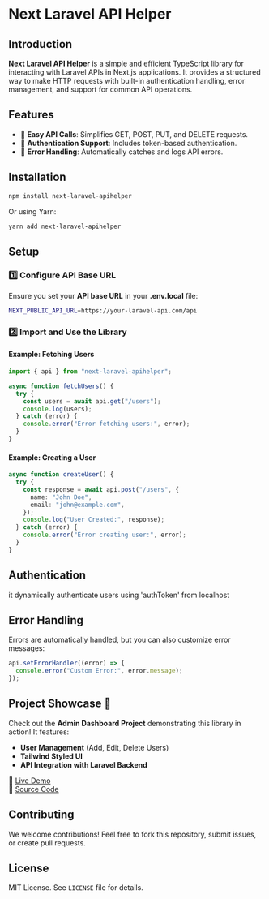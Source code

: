 # Next Laravel API Helper

## Introduction
**Next Laravel API Helper** is a simple and efficient TypeScript library for interacting with Laravel APIs in Next.js applications. It provides a structured way to make HTTP requests with built-in authentication handling, error management, and support for common API operations.

## Features
- 🔹 **Easy API Calls**: Simplifies GET, POST, PUT, and DELETE requests.
- 🔹 **Authentication Support**: Includes token-based authentication.
- 🔹 **Error Handling**: Automatically catches and logs API errors.


## Installation
```sh
npm install next-laravel-apihelper
```
Or using Yarn:
```sh
yarn add next-laravel-apihelper
```

## Setup
### 1️⃣ Configure API Base URL
Ensure you set your **API base URL** in your **.env.local** file:
```sh
NEXT_PUBLIC_API_URL=https://your-laravel-api.com/api
```

### 2️⃣ Import and Use the Library
#### Example: Fetching Users
```ts
import { api } from "next-laravel-apihelper";

async function fetchUsers() {
  try {
    const users = await api.get("/users");
    console.log(users);
  } catch (error) {
    console.error("Error fetching users:", error);
  }
}
```

#### Example: Creating a User
```ts
async function createUser() {
  try {
    const response = await api.post("/users", {
      name: "John Doe",
      email: "john@example.com",
    });
    console.log("User Created:", response);
  } catch (error) {
    console.error("Error creating user:", error);
  }
}
```

## Authentication
it dynamically authenticate users using 'authToken' from localhost

## Error Handling
Errors are automatically handled, but you can also customize error messages:
```ts
api.setErrorHandler((error) => {
  console.error("Custom Error:", error.message);
});
```

## Project Showcase 🎉
Check out the **Admin Dashboard Project** demonstrating this library in action! It features:
- **User Management** (Add, Edit, Delete Users)
- **Tailwind Styled UI**
- **API Integration with Laravel Backend**

🔗 [Live Demo](https://admin-dashboard-project-w4rw.onrender.com)  
📂 [Source Code](Frontend:(https://github.com/okoloemeka37/Admin-Dashboard-Project)Backend:(https://github.com/okoloemeka37/laravel-backend-for-Admin-Dashboard-Project))

## Contributing
We welcome contributions! Feel free to fork this repository, submit issues, or create pull requests.

## License
MIT License. See `LICENSE` file for details.

